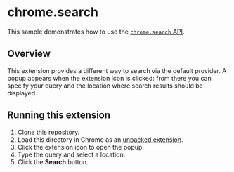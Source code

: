 # chrome.search

This sample demonstrates how to use the [`chrome.search` API](https://developer.chrome.com/docs/extensions/reference/api/search).

## Overview

This extension provides a different way to search via the default provider.
A popup appears when the extension icon is clicked: from there you can specify your query and the location where search results should be displayed.

## Running this extension

1. Clone this repository.
2. Load this directory in Chrome as an [unpacked extension](https://developer.chrome.com/docs/extensions/mv3/getstarted/development-basics/#load-unpacked).
3. Click the extension icon to open the popup.
4. Type the query and select a location.
5. Click the **Search** button.
